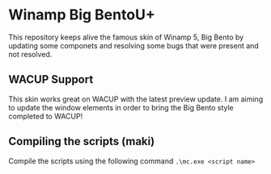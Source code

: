# Winamp Big BentoU+
This repository keeps alive the famous skin of Winamp 5, Big Bento by updating some componets and resolving some bugs that were present and not resolved.
## WACUP Support
This skin works great on WACUP with the latest preview update. I am aiming to update the window elements in order to bring the Big Bento style completed to WACUP!

## Compiling the scripts (maki)

Compile the scripts using the following command ``.\mc.exe <script name>``
